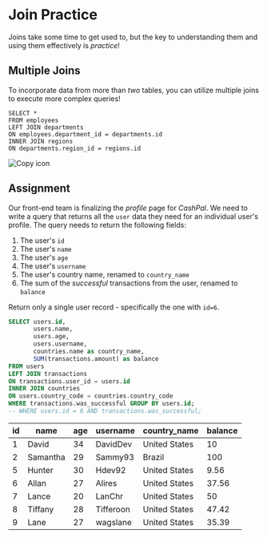 # Join Practice

Joins take some time to get used to, but the key to understanding them and using them effectively is _practice_!

## Multiple Joins

To incorporate data from more than _two_ tables, you can utilize multiple joins to execute more complex queries!

    SELECT *
    FROM employees
    LEFT JOIN departments
    ON employees.department_id = departments.id
    INNER JOIN regions
    ON departments.region_id = regions.id
    

 ![Copy icon](/img/copy_icon.svg) 

## Assignment

Our front-end team is finalizing the _profile_ page for _CashPal_. We need to write a query that returns all the `user` data they need for an individual user's profile. The query needs to return the following fields:

1.  The user's `id`
2.  The user's `name`
3.  The user's `age`
4.  The user's `username`
5.  The user's country name, renamed to `country_name`
6.  The sum of the _successful_ transactions from the user, renamed to `balance`

Return only a single user record - specifically the one with `id=6`.

```sql
SELECT users.id,
       users.name,
       users.age,
       users.username,
       countries.name as country_name,
       SUM(transactions.amount) as balance
FROM users
LEFT JOIN transactions
ON transactions.user_id = users.id
INNER JOIN countries
ON users.country_code = countries.country_code
WHERE transactions.was_successful GROUP BY users.id; 
-- WHERE users.id = 6 AND transactions.was_successful;
```

| id | name     | age | username  | country_name  | balance |
|----|----------|-----|-----------|---------------|---------|
| 1  | David    | 34  | DavidDev  | United States | 10      |
| 2  | Samantha | 29  | Sammy93   | Brazil        | 100     |
| 5  | Hunter   | 30  | Hdev92    | United States | 9.56    |
| 6  | Allan    | 27  | Alires    | United States | 37.56   |
| 7  | Lance    | 20  | LanChr    | United States | 50      |
| 8  | Tiffany  | 28  | Tifferoon | United States | 47.42   |
| 9  | Lane     | 27  | wagslane  | United States | 35.39   |